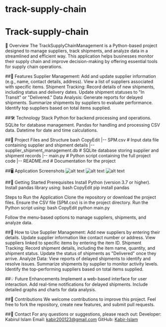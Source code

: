 # track-supply-chain
# Track-supply-chain
📜 Overview
The TrackSupplyChainManagement is a Python-based project designed to manage suppliers, track shipments, and analyze data in a streamlined and efficient way. This application helps businesses monitor their supply chain and improve decision-making by offering essential tools for supply chain operations.

##🚀 Features
Supplier Management:
Add and update supplier information (e.g., name, contact details, address).
View a list of suppliers associated with specific items.
Shipment Tracking:
Record details of new shipments, including status and delivery dates.
Update shipment statuses to "In Transit" or "Delivered."
Data Analysis:
Generate reports for delayed shipments.
Summarize shipments by suppliers to evaluate performance.
Identify top suppliers based on total items supplied.

##🛠️ Technology Stack
Python for backend processing and operations.
SQLite for database management.
Pandas for handling and processing CSV data.
Datetime for date and time calculations.

##📂 Project Files and Structure
bash
CopyEdit
|-- SPM.csv                 # Input data file containing supplier and shipment details
|-- supplier_shipment_management.db  # SQLite database storing supplier and shipment records
|-- main.py                 # Python script containing the full project code
|-- README.md               # Documentation for the project

##🖥️ Application Screenshots
![alt text](image-1.png)
![alt text](image.png)
![alt text](image-2.png)

##🚀 Getting Started
Prerequisites
Install Python (version 3.7 or higher).
Install pandas library using:
bash
CopyEdit
pip install pandas


Steps to Run the Application
Clone the repository or download the project files.
Ensure the CSV file (SPM.csv) is in the project directory.
Run the Python script using:
bash
CopyEdit
python main.py


Follow the menu-based options to manage suppliers, shipments, and analyze data.

##📝 How to Use
Supplier Management:
Add new suppliers by entering their details.
Update supplier information like contact number or address.
View suppliers linked to specific items by entering the item ID.
Shipment Tracking:
Record shipment details, including the item name, quantity, and shipment status.
Update the status of shipments as "Delivered" once they arrive.
Analyze Data:
View reports of delayed shipments to identify and resolve issues.
Summarize shipments by supplier to monitor activity levels.
Identify the top-performing suppliers based on total items supplied.

##💡 Future Enhancements
Implement a web-based interface for user interaction.
Add real-time notifications for delayed shipments.
Include detailed graphs and charts for data analysis.

##🤝 Contributions
We welcome contributions to improve this project. Feel free to fork the repository, create new features, and submit pull requests.

##📧 Contact
For any questions or suggestions, please reach out:
Developer: Kabirul Islam
Email: kabir200123@gmail.com
GitHub: [Kabir-Islam](https://github.com/Kabir-Islam)
